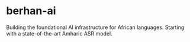 # berhan-ai
Building the foundational AI infrastructure for African languages. Starting with a state-of-the-art Amharic ASR model.
